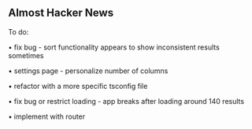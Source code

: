 ## Almost Hacker News

<p>To do:</p>
<p>• fix bug - sort functionality appears to show inconsistent results sometimes</p>
<p>• settings page - personalize number of columns</p>
<p>• refactor with a more specific tsconfig file</p>
<p>• fix bug or restrict loading - app breaks after loading around 140 results</p>
<p>• implement with router</p>
